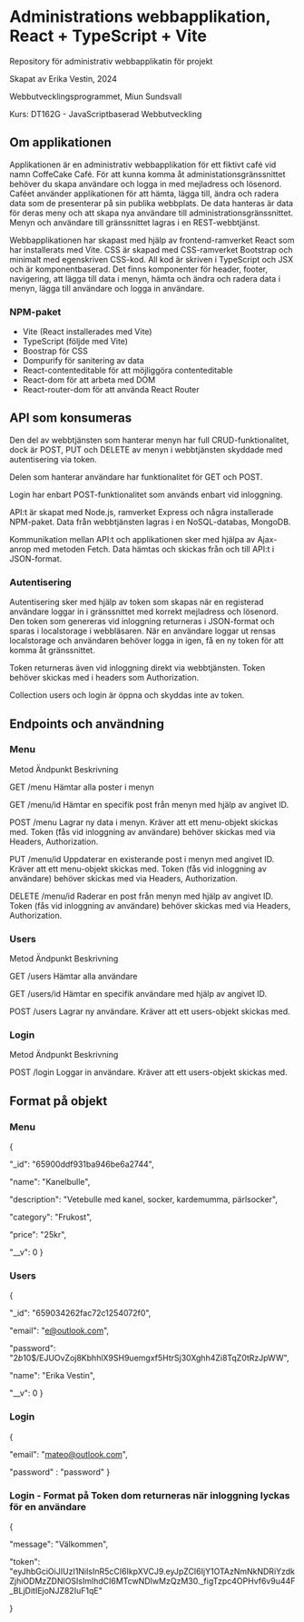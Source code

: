 # Administrations webbapplikation, React + TypeScript + Vite

Repository för administrativ webbapplikatin för projekt

Skapat av Erika Vestin, 2024

Webbutvecklingsprogrammet, Miun Sundsvall

Kurs: DT162G - JavaScriptbaserad Webbutveckling

## Om applikationen 
Applikationen är en administrativ webbapplikation för ett fiktivt café vid namn CoffeCake Café. För att kunna komma åt administationsgränssnittet behöver du skapa användare och logga in med mejladress och lösenord. 
Caféet använder applikationen för att hämta, lägga till, ändra och radera data som de presenterar på sin publika webbplats. De data hanteras är data för deras meny och att skapa nya användare till administrationsgränssnittet. Menyn och användare till gränssnittet lagras i en REST-webbtjänst.

Webbapplikationen har skapast med hjälp av frontend-ramverket React som har installerats med Vite. CSS är skapad med CSS-ramverket Bootstrap och minimalt med egenskriven CSS-kod. All kod är skriven i TypeScript och JSX och är komponentbaserad. Det finns komponenter för header, footer, navigering, att lägga till data i menyn, hämta och ändra och radera data i menyn, lägga till användare och logga in användare. 

### NPM-paket
- Vite (React installerades med Vite)
- TypeScript (följde med Vite)
- Boostrap för CSS
- Dompurify för sanitering av data
- React-contenteditable för att möjliggöra contenteditable
- React-dom för att arbeta med DOM
- React-router-dom för att använda React Router

## API som konsumeras

Den del av webbtjänsten som hanterar menyn har full CRUD-funktionalitet, dock är POST, PUT och DELETE av menyn i webbtjänsten skyddade med autentisering via token.

Delen som hanterar användare har funktionalitet för GET och POST. 

Login har enbart POST-funktionalitet som används enbart vid inloggning.

API:t är skapat med Node.js, ramverket Express och några installerade NPM-paket. Data från webbtjänsten lagras i en NoSQL-databas, MongoDB.

Kommunikation mellan API:t och applikationen sker med hjälpa av Ajax-anrop med metoden Fetch. Data hämtas och skickas från och till API:t i JSON-format.

### Autentisering
Autentisering sker med hjälp av token som skapas när en registerad användare loggar in i gränssnittet med korrekt mejladress och lösenord. Den token som genereras vid inloggning returneras i JSON-format och sparas i localstorage i webbläsaren. När en användare loggar ut rensas localstorage och användaren behöver logga in igen, få en ny token för att komma åt gränssnittet.

Token returneras även vid inloggning direkt via webbtjänsten. Token behöver skickas med i headers som Authorization.

Collection users och login är öppna och skyddas inte av token.

## Endpoints och användning

### Menu
Metod Ändpunkt Beskrivning

GET /menu Hämtar alla poster i menyn

GET /menu/id Hämtar en specifik post från menyn med hjälp av angivet ID.

POST /menu Lagrar ny data i menyn. Kräver att ett menu-objekt skickas med. Token (fås vid inloggning av användare) behöver skickas med via Headers, Authorization.

PUT /menu/id Uppdaterar en existerande post i menyn med angivet ID. Kräver att ett menu-objekt skickas med. Token (fås vid inloggning av användare) behöver skickas med via Headers, Authorization.

DELETE /menu/id Raderar en post från menyn med hjälp av angivet ID. Token (fås vid inloggning av användare) behöver skickas med via Headers, Authorization.

### Users
Metod Ändpunkt Beskrivning

GET /users Hämtar alla användare

GET /users/id Hämtar en specifik användare med hjälp av angivet ID.

POST /users Lagrar ny användare. Kräver att ett users-objekt skickas med.

### Login
Metod Ändpunkt Beskrivning

POST /login Loggar in användare. Kräver att ett users-objekt skickas med.


## Format på objekt

### Menu
{

"_id": "65900ddf931ba946be6a2744",

"name": "Kanelbulle",

"description": "Vetebulle med kanel, socker, kardemumma, pärlsocker",

"category": "Frukost",

"price": "25kr",

"__v": 0
}

### Users
{

"_id": "659034262fac72c1254072f0",

"email": "e@outlook.com",

"password": "$2b$10$/EJUOvZoj8KbhhlX9SH9uemgxf5HtrSj30Xghh4Zi8TqZ0tRzJpWW",

"name": "Erika Vestin",

"__v": 0
}

### Login
{

"email": "mateo@outlook.com",

"password" : "password"
}

### Login - Format på Token dom returneras när inloggning lyckas för en användare
{

"message": "Välkommen",

"token": "eyJhbGciOiJIUzI1NiIsInR5cCI6IkpXVCJ9.eyJpZCI6IjY1OTAzNmNkNDRiYzdkZjhiODMzZDNlOSIsImlhdCI6MTcwNDIwMzQzM30._figTzpc4OPHvf6v9u44F_BLjDitIEjoNJZ82IuF1qE"

}



